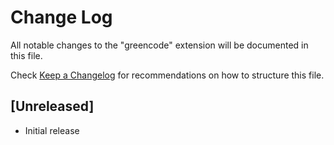 # Change Log

All notable changes to the "greencode" extension will be documented in this file.

Check [Keep a Changelog](http://keepachangelog.com/) for recommendations on how to structure this file.

## [Unreleased]

- Initial release